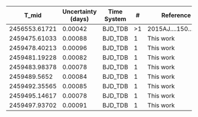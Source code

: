 |T_mid|Uncertainty (days)           |Time System|#                                            |Reference                           |
|-----|-----------------------------|-----------|---------------------------------------------|------------------------------------|
|2456553.61721|0.00042                      |BJD_TDB    |>1                                           |2015AJ....150...85H                 |
|2459475.61033|0.00088                      |BJD_TDB    |1                                            |This work                           |
|2459478.40213|0.00096                      |BJD_TDB    |1                                            |This work                           |
|2459481.19228|0.00082                      |BJD_TDB    |1                                            |This work                           |
|2459483.98378|0.00078                      |BJD_TDB    |1                                            |This work                           |
|2459489.5652|0.00084                      |BJD_TDB    |1                                            |This work                           |
|2459492.35565|0.00085                      |BJD_TDB    |1                                            |This work                           |
|2459495.14617|0.00078                      |BJD_TDB    |1                                            |This work                           |
|2459497.93702|0.00091                      |BJD_TDB    |1                                            |This work                           |
